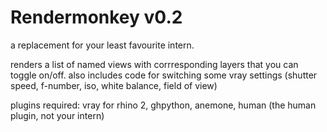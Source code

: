 # Rendermonkey v0.2

a replacement for your least favourite intern.

renders a list of named views with corrresponding layers that you can toggle on/off.
also includes code for switching some vray settings (shutter speed, f-number, iso, white balance, field of view)

plugins required: vray for rhino 2, ghpython, anemone, human (the human plugin, not your intern)
